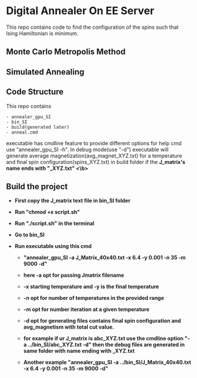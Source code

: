 # Digital Annealer On EE Server
This repo contains code to find the configuration of the spins such that Ising Hamiltonian is minimum.

## Monte Carlo Metropolis Method


## Simulated Annealing


## Code Structure
This repo contains 

	- annealer_gpu_SI
	- bin_SI
	- build(generated later)
	- anneal.cmd
		
executable has cmdline feature to provide different options for help cmd use "annealer_gpu_SI -h". In debug mode(use "-d") executable will generate average magnetization(avg_magnet_XYZ.txt) for a temperature and final spin configuration(spins_XYZ.txt) in build folder if the <b>J_matrix's name ends with "_XYZ.txt" <\b>

## Build the project


* First copy the J_matrix text file in bin_SI folder

* Run "chmod +x script.sh"

* Run "./script.sh" in the terminal

* Go to bin_SI 

* Run executable using this cmd

	- "annealer_gpu_SI -a J_Matrix_40x40.txt -x 6.4 -y 0.001 -n 35 -m 9000 -d"

	- here -a opt for passing Jmatrix filename
	- -x starting temperature and -y is the final temperature
	- -n opt for number of temperatures in the provided range
	- -m opt for number iteration at a given temperature
	- -d opt for generating files contains final spin configuration and avg_magnetism with total cut value.



	- for example if ur J_matrix is abc_XYZ.txt use the cmdline option "-a ../bin_SI/abc_XYZ.txt -d" then the debug files are generated in same folder with name ending with _XYZ.txt

	- Another example "annealer_gpu_SI -a ../bin_SI/J_Matrix_40x40.txt -x 6.4 -y 0.001 -n 35 -m 9000 -d"
